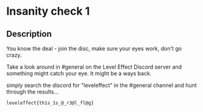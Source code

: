 # Insanity check 1

## Description

You know the deal - join the disc, make sure your eyes work, don't go crazy.

Take a look around in #general on the Level Effect Discord server and something might catch your eye. It might be a ways back.



simply search the discord for "leveleffect" in the #general channel and hunt through the results...



```
leveleffect{th1s_1s_@_r3@l_fl@g}
```


